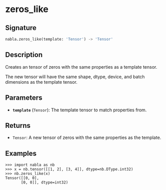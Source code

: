 # zeros_like

## Signature

```python
nabla.zeros_like(template: 'Tensor') -> 'Tensor'
```

## Description

Creates an tensor of zeros with the same properties as a template tensor.

The new tensor will have the same shape, dtype, device, and batch
dimensions as the template tensor.

## Parameters

- **`template`** (`Tensor`): The template tensor to match properties from.

## Returns

- `Tensor`: A new tensor of zeros with the same properties as the template.

## Examples

```pycon
>>> import nabla as nb
>>> x = nb.tensor([[1, 2], [3, 4]], dtype=nb.DType.int32)
>>> nb.zeros_like(x)
Tensor([[0, 0],
       [0, 0]], dtype=int32)
```
